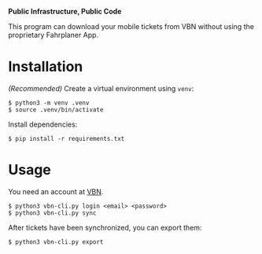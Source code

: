 **Public Infrastructure, Public Code**

This program can download your mobile tickets from VBN without using the proprietary Fahrplaner App.

# Installation

*(Recommended)* Create a virtual environment using `venv`:
```
$ python3 -m venv .venv
$ source .venv/bin/activate
```

Install dependencies:
```
$ pip install -r requirements.txt
```

# Usage

You need an account at [VBN](https://shop.vbn.de/login).

```
$ python3 vbn-cli.py login <email> <password>
$ python3 vbn-cli.py sync
```

After tickets have been synchronized, you can export them:

```
$ python3 vbn-cli.py export
```
